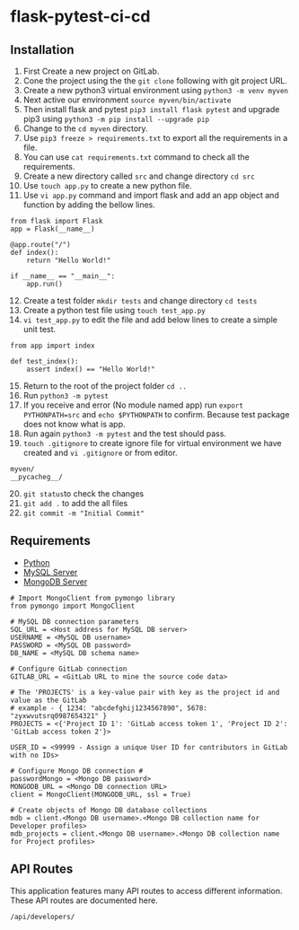 # flask-pytest-ci-cd

## Installation

1. First Create a new project on GitLab.
2. Cone the project using the the `git clone` following with git project URL.
3. Create a new python3 virtual environment using `python3 -m venv myven`
4. Next active our environment `source myven/bin/activate`
5. Then install flask and pytest `pip3 install flask pytest` and upgrade pip3 using `python3 -m pip install --upgrade pip`
6. Change to the `cd myven` directory.
7. Use `pip3 freeze > requirements.txt` to export all the requirements in a file.
8. You can use `cat requirements.txt` command to check all the requirements.
9. Create a new directory called `src` and change directory `cd src`
10. Use `touch app.py` to create a new python file.
11. Use `vi app.py` command and import flask and add an app object and function by adding the bellow lines.

```
from flask import Flask
app = Flask(__name__)

@app.route("/")
def index():
	return "Hello World!"

if __name__ == "__main__":
	app.run()
```

12. Create a test folder `mkdir tests` and change directory `cd tests`
13. Create a python test file using `touch test_app.py`
14. `vi test_app.py` to edit the file and add below lines to create a simple unit test.

```
from app import index

def test_index():
    assert index() == "Hello World!"
```
15. Return to the root of the project folder `cd ..`
16. Run `python3 -m pytest`
17. If you receive and error (No module named app) run `export PYTHONPATH=src` and `echo $PYTHONPATH`
 to confirm. Because test package does not know what is app.
18. Run again `python3 -m pytest` and the test should pass.
19. `touch .gitignore` to create ignore file for virtual environment we have created and `vi .gitignore` or from editor.

```
myven/
__pycacheg__/
```

20. `git status`to check the changes
21. `git add .` to add the all files
22. `git commit -m "Initial Commit"`
## Requirements

- [Python](https://www.python.org/downloads/)
- [MySQL Server](https://dev.mysql.com/downloads/mysql/)
- [MongoDB Server](https://www.mongodb.com/try/download/community)



```
# Import MongoClient from pymongo library 
from pymongo import MongoClient 

# MySQL DB connection parameters 
SQL_URL = <Host address for MySQL DB server> 
USERNAME = <MySQL DB username> 
PASSWORD = <MySQL DB password> 
DB_NAME = <MySQL DB schema name> 

# Configure GitLab connection 
GITLAB_URL = <GitLab URL to mine the source code data> 

# The 'PROJECTS' is a key-value pair with key as the project id and value as the GitLab 
# example - { 1234: "abcdefghij1234567890", 5678: "zyxwvutsrq0987654321" } 
PROJECTS = <{'Project ID 1': 'GitLab access token 1', 'Project ID 2': 'GitLab access token 2'}> 

USER_ID = <99999 - Assign a unique User ID for contributors in GitLab with no IDs> 

# Configure Mongo DB connection # 
passwordMongo = <Mongo DB password> 
MONGODB_URL = <Mongo DB connection URL> 
client = MongoClient(MONGODB_URL, ssl = True) 

# Create objects of Mongo DB database collections 
mdb = client.<Mongo DB username>.<Mongo DB collection name for Developer profiles> 
mdb_projects = client.<Mongo DB username>.<Mongo DB collection name for Project profiles> 
```

## API Routes
This application features many API routes to access different information. These API routes are documented here. 

```
/api/developers/
```
